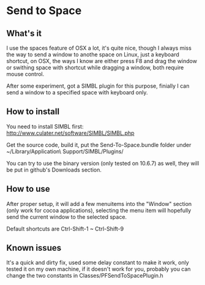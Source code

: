 Send to Space
=============

What's it
---------
I use the spaces feature of OSX a lot, it's quite nice, though I always miss the way to send a window to anothe space on Linux, just a keyboard shortcut, on OSX, the ways I know are either press F8 and drag the window or swithing space with shortcut while dragging a window, both require mouse control.

After some experiment, got a SIMBL plugin for this purpose, finially I can send a window to a specified space with keyboard only.

How to install
--------------
You need to install SIMBL first: http://www.culater.net/software/SIMBL/SIMBL.php

Get the source code, build it, put the Send-To-Space.bundle folder under ~/Library/Application\ Support/SIMBL/Plugins/

You can try to use the binary version (only tested on 10.6.7) as well, they will be put in github's Downloads section.

How to use
----------
After proper setup, it will add a few menuitems into the "Window" section (only work for cocoa applications), selecting the menu item will hopefully send the current window to the selected space.

Default shortcuts are Ctrl-Shift-1 ~ Ctrl-Shift-9

Known issues
------------
It's a quick and dirty fix, used some delay constant to make it work, only tested it on my own machine, if it doesn't work for you, probably you can change the two constants in Classes/PFSendToSpacePlugin.h


